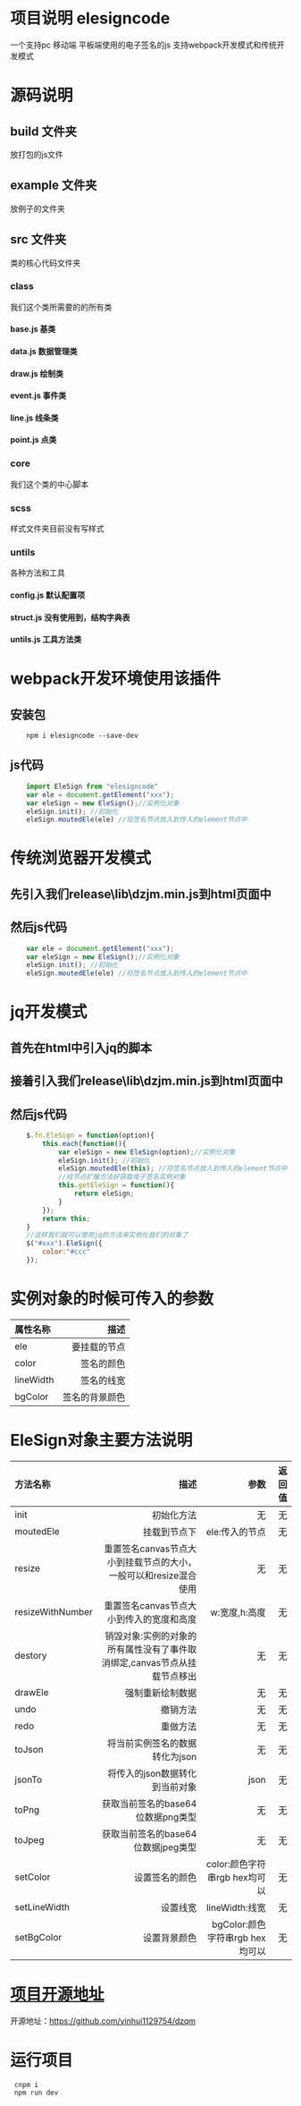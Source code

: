 # 项目说明 elesigncode
一个支持pc 移动端 平板端使用的电子签名的js
支持webpack开发模式和传统开发模式
# 源码说明
## build 文件夹
放打包的js文件

## example 文件夹
放例子的文件夹

## src 文件夹
类的核心代码文件夹

### class 
我们这个类所需要的的所有类

#### base.js 基类
#### data.js 数据管理类
#### draw.js 绘制类
#### event.js 事件类
#### line.js 线条类
#### point.js 点类

### core 
我们这个类的中心脚本

### scss
样式文件夹目前没有写样式

### untils
各种方法和工具

#### config.js 默认配置项
#### struct.js 没有使用到，结构字典表
#### untils.js 工具方法类

# webpack开发环境使用该插件
## 安装包
```
    npm i elesigncode --save-dev
```
## js代码
```javascript
    import EleSign from "elesigncode"
    var ele = document.getElement("xxx");
    var eleSign = new EleSign();//实例化对象
    eleSign.init(); //初始化
    eleSign.moutedEle(ele) //将签名节点放入到传入的element节点中
```
# 传统浏览器开发模式
## 先引入我们release\lib\dzjm.min.js到html页面中 

## 然后js代码 
```javascript
    var ele = document.getElement("xxx"); 
    var eleSign = new EleSign();//实例化对象
    eleSign.init(); //初始化
    eleSign.moutedEle(ele) //将签名节点放入到传入的element节点中
```
# jq开发模式
## 首先在html中引入jq的脚本
## 接着引入我们release\lib\dzjm.min.js到html页面中
## 然后js代码 
```javascript
    $.fn.EleSign = function(option){
        this.each(function(){
            var eleSign = new EleSign(option);//实例化对象
            eleSign.init(); //初始化
            eleSign.moutedEle(this); //将签名节点放入到传入的element节点中
            //给节点扩展方法好获取电子签名实例对象
            this.getEleSign = function(){
                return eleSign;
            }
        });
        return this;
    }
    //这样我们就可以使用jq的方法来实例化我们的对象了
    $("#xxx").EleSign({
        color:"#ccc"
    });
```

# 实例对象的时候可传入的参数
|属性名称|描述|
|:-|-:|
|ele|要挂载的节点|
|color|签名的颜色|
|lineWidth|签名的线宽|
|bgColor|签名的背景颜色|
# EleSign对象主要方法说明 
|方法名称|描述|参数|返回值|
|:-|-:|-:|-:|
|init|初始化方法|无|无|
|moutedEle|挂载到节点下|ele:传入的节点|无|
|resize|重置签名canvas节点大小到挂载节点的大小，一般可以和resize混合使用|无|无|
|resizeWithNumber|重置签名canvas节点大小到传入的宽度和高度|w:宽度,h:高度|无|
|destory|销毁对象:实例的对象的所有属性没有了事件取消绑定,canvas节点从挂载节点移出|无|无|
|drawEle|强制重新绘制数据|无|无|
|undo|撤销方法|无|无|
|redo|重做方法|无|无|
|toJson|将当前实例签名的数据转化为json|无|无|
|jsonTo|将传入的json数据转化到当前对象|json|无|
|toPng|获取当前签名的base64位数据png类型|无|无|
|toJpeg|获取当前签名的base64位数据jpeg类型|无|无|
|setColor|设置签名的颜色|color:颜色字符串rgb hex均可以|无|
|setLineWidth|设置线宽|lineWidth:线宽|无|
|setBgColor|设置背景颜色|bgColor:颜色字符串rgb hex均可以|无|

# [项目开源地址](https://github.com/yinhui1129754/dzqm)
开源地址：https://github.com/yinhui1129754/dzqm
# 运行项目 
```
 cnpm i
 npm run dev
```

